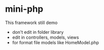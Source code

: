 # mini-php

This framework still demo 
  - don't edit in folder library
  - edit in controllers, models, views
  - for format file models like HomeModel.php
